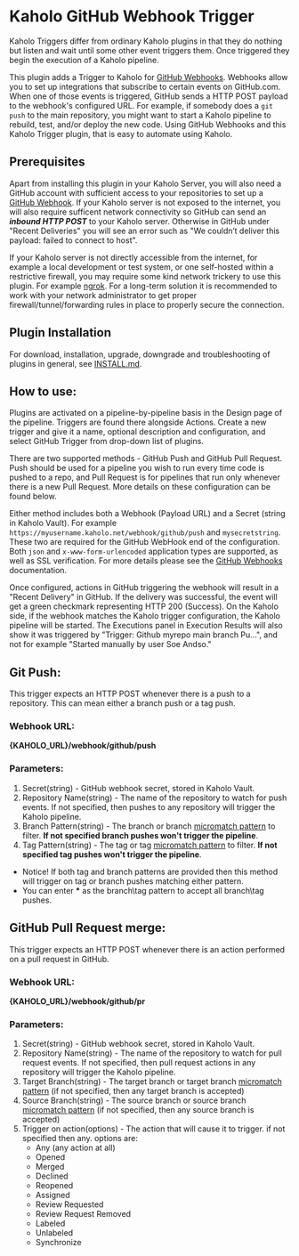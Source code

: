 # Kaholo GitHub Webhook Trigger
Kaholo Triggers differ from ordinary Kaholo plugins in that they do nothing but listen and wait until some other event triggers them. Once triggered they begin the execution of a Kaholo pipeline.

This plugin adds a Trigger to Kaholo for [GitHub Webhooks](https://docs.github.com/en/developers/webhooks-and-events/webhooks/about-webhooks). Webhooks allow you to set up integrations that subscribe to certain events on GitHub.com. When one of those events is triggered, GitHub sends a HTTP POST payload to the webhook's configured URL. For example, if somebody does a `git push` to the main repository, you might want to start a Kaholo pipeline to rebuild, test, and/or deploy the new code. Using GitHub Webhooks and this Kaholo Trigger plugin, that is easy to automate using Kaholo.

## Prerequisites
Apart from installing this plugin in your Kaholo Server, you will also need a GitHub account with sufficient access to your repositories to set up a [GitHub Webhook](https://docs.github.com/en/developers/webhooks-and-events/webhooks/about-webhooks). If your Kaholo server is not exposed to the internet, you will also require sufficent network connectivity so GitHub can send an ***inbound HTTP POST*** to your Kaholo server. Otherwise in GitHub under "Recent Deliveries" you will see an error such as "We couldn’t deliver this payload: failed to connect to host".

If your Kaholo server is not directly accessible from the internet, for example a local development or test system, or one self-hosted within a restrictive firewall, you may require some kind network trickery to use this plugin. For example [ngrok](https://ngrok.com/). For a long-term solution it is recommended to work with your network administrator to get proper firewall/tunnel/forwarding rules in place to properly secure the connection.

## Plugin Installation
For download, installation, upgrade, downgrade and troubleshooting of plugins in general, see [INSTALL.md](./INSTALL.md).

## How to use:
Plugins are activated on a pipeline-by-pipeline basis in the Design page of the pipeline. Triggers are found there alongside Actions. Create a new trigger and give it a name, optional description and configuration, and select GitHub Trigger from drop-down list of plugins.

There are two supported methods - GitHub Push and GitHub Pull Request. Push should be used for a pipeline you wish to run every time code is pushed to a repo, and Pull Request is for pipelines that run only whenever there is a new Pull Request. More details on these configuration can be found below.

Either method includes both a Webhook (Payload URL) and a Secret (string in Kaholo Vault). For example `https://myusername.kaholo.net/webhook/github/push` and `mysecretstring`. These two are required for the GitHub WebHook end of the configuration. Both `json` and `x-www-form-urlencoded` application types are supported, as well as SSL verification. For more details please see the [GitHub Webhooks](https://docs.github.com/en/developers/webhooks-and-events/webhooks/about-webhooks) documentation.

Once configured, actions in GitHub triggering the webhook will result in a "Recent Delivery" in GitHub. If the delivery was successful, the event will get a green checkmark representing HTTP 200 (Success). On the Kaholo side, if the webhook matches the Kaholo trigger configuration, the Kaholo pipeline will be started. The Executions panel in Execution Results will also show it was triggered by "Trigger: Github myrepo main branch Pu...", and not for example "Started manually by user Soe Andso."

## Git Push:
This trigger expects an HTTP POST whenever there is a push to a repository. This can mean either a branch push or a tag push.

### Webhook URL:
**{KAHOLO_URL}/webhook/github/push**

### Parameters:
1. Secret(string) - GitHub webhook secret, stored in Kaholo Vault.
2. Repository Name(string) - The name of the repository to watch for push events. If not specified, then pushes to any repository will trigger the Kaholo pipeline.
3. Branch Pattern(string) - The branch or branch [micromatch pattern](https://github.com/micromatch/micromatch#extended-globbing) to filter. **If not specified branch pushes won't trigger the pipeline**.
4. Tag Pattern(string) - The tag or tag [micromatch pattern](https://github.com/micromatch/micromatch#extended-globbing) to filter. **If not specified tag pushes won't trigger the pipeline**.

* Notice! If both tag and branch patterns are provided then this method will trigger on tag or branch pushes matching either pattern.
* You can enter **\*** as the branch\tag pattern to accept all branch\tag pushes.

## GitHub Pull Request merge:
This trigger expects an HTTP POST whenever there is an action performed on a pull request in GitHub.

### Webhook URL:
**{KAHOLO_URL}/webhook/github/pr**

### Parameters:
1. Secret(string) - GitHub webhook secret, stored in Kaholo Vault.
2. Repository Name(string) - The name of the repository to watch for pull request events. If not specified, then pull request actions in any repository will trigger the Kaholo pipeline.
3. Target Branch(string) - The target branch or target branch [micromatch pattern](https://github.com/micromatch/micromatch#extended-globbing) (if not specified, then any target branch is accepted)
4. Source Branch(string) - The source branch or source branch [micromatch pattern](https://github.com/micromatch/micromatch#extended-globbing) (if not specified, then any source branch is accepted)
5. Trigger on action(options) - The action that will cause it to trigger. if not specified then any. options are: 
    - Any (any action at all)
    - Opened
    - Merged
    - Declined
    - Reopened
    - Assigned
    - Review Requested
    - Review Request Removed
    - Labeled
    - Unlabeled
    - Synchronize